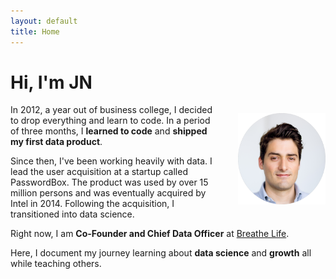 ```yaml
---
layout: default
title: Home
---
```


# <strong>Hi, I'm JN</strong>

<img src="./public/jn2.png" style="float:right;width:10em;margin-top:1em;margin-left:2em;">

<!-- Data Science -->
In 2012, a year out of business college, I decided to drop everything and learn to code. In a period of three months, I **learned to code** and **shipped my first data product**.

Since then, I've been working heavily with data. I lead the user acquisition at a startup called PasswordBox. The product was used by over 15 million persons and was eventually acquired by Intel in 2014. Following the acquisition, I transitioned into data science.

Right now, I am **Co-Founder and Chief Data Officer** at [Breathe Life](https://www.breathelife.com/).

Here, I document my journey learning about **data science** and **growth** all while teaching others.

<!-- Convertkit - Start -->
<script async id="_ck_148263" src="https://forms.convertkit.com/148263?v=6"></script>
<!-- Convertkit - End -->
